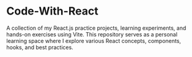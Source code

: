 # Code-With-React
A collection of my React.js practice projects, learning experiments, and hands-on exercises using Vite. This repository serves as a personal learning space where I explore various React concepts, components, hooks, and best practices.
